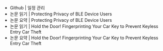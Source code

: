 - Github | 일정 관리
- 논문 읽기 | Protecting Privacy of BLE Device Users
- 논문 요약 | Protecting Privacy of BLE Device Users
- 논문 읽기 | Hold the Door! Fingerprinting Your Car Key to Prevent Keyless Entry Car Theft
- 논문 요약 | Hold the Door! Fingerprinting Your Car Key to Prevent Keyless Entry Car Theft
